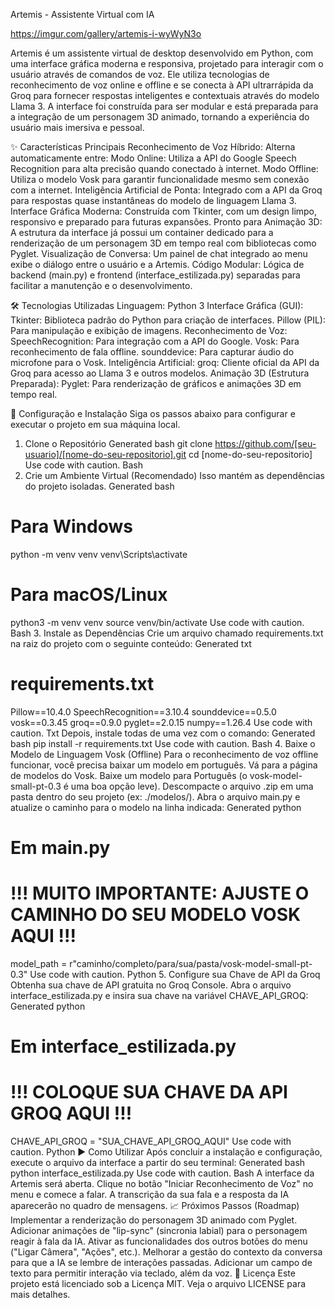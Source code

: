 Artemis - Assistente Virtual com IA

https://imgur.com/gallery/artemis-i-wyWyN3o

Artemis é um assistente virtual de desktop desenvolvido em Python, com uma interface gráfica moderna e responsiva, projetado para interagir com o usuário através de comandos de voz. Ele utiliza tecnologias de reconhecimento de voz online e offline e se conecta à API ultrarrápida da Groq para fornecer respostas inteligentes e contextuais através do modelo Llama 3.
A interface foi construída para ser modular e está preparada para a integração de um personagem 3D animado, tornando a experiência do usuário mais imersiva e pessoal.

✨ Características Principais
Reconhecimento de Voz Híbrido: Alterna automaticamente entre:
Modo Online: Utiliza a API do Google Speech Recognition para alta precisão quando conectado à internet.
Modo Offline: Utiliza o modelo Vosk para garantir funcionalidade mesmo sem conexão com a internet.
Inteligência Artificial de Ponta: Integrado com a API da Groq para respostas quase instantâneas do modelo de linguagem Llama 3.
Interface Gráfica Moderna: Construída com Tkinter, com um design limpo, responsivo e preparado para futuras expansões.
Pronto para Animação 3D: A estrutura da interface já possui um container dedicado para a renderização de um personagem 3D em tempo real com bibliotecas como Pyglet.
Visualização de Conversa: Um painel de chat integrado ao menu exibe o diálogo entre o usuário e a Artemis.
Código Modular: Lógica de backend (main.py) e frontend (interface_estilizada.py) separadas para facilitar a manutenção e o desenvolvimento.

🛠️ Tecnologias Utilizadas
Linguagem: Python 3
Interface Gráfica (GUI):
Tkinter: Biblioteca padrão do Python para criação de interfaces.
Pillow (PIL): Para manipulação e exibição de imagens.
Reconhecimento de Voz:
SpeechRecognition: Para integração com a API do Google.
Vosk: Para reconhecimento de fala offline.
sounddevice: Para capturar áudio do microfone para o Vosk.
Inteligência Artificial:
groq: Cliente oficial da API da Groq para acesso ao Llama 3 e outros modelos.
Animação 3D (Estrutura Preparada):
Pyglet: Para renderização de gráficos e animações 3D em tempo real.

🚀 Configuração e Instalação
Siga os passos abaixo para configurar e executar o projeto em sua máquina local.

1. Clone o Repositório
Generated bash
git clone https://github.com/[seu-usuario]/[nome-do-seu-repositorio].git
cd [nome-do-seu-repositorio]
Use code with caution.
Bash
2. Crie um Ambiente Virtual (Recomendado)
Isso mantém as dependências do projeto isoladas.
Generated bash
# Para Windows
python -m venv venv
venv\Scripts\activate

# Para macOS/Linux
python3 -m venv venv
source venv/bin/activate
Use code with caution.
Bash
3. Instale as Dependências
Crie um arquivo chamado requirements.txt na raiz do projeto com o seguinte conteúdo:
Generated txt
# requirements.txt
Pillow==10.4.0
SpeechRecognition==3.10.4
sounddevice==0.5.0
vosk==0.3.45
groq==0.9.0
pyglet==2.0.15
numpy==1.26.4
Use code with caution.
Txt
Depois, instale todas de uma vez com o comando:
Generated bash
pip install -r requirements.txt
Use code with caution.
Bash
4. Baixe o Modelo de Linguagem Vosk (Offline)
Para o reconhecimento de voz offline funcionar, você precisa baixar um modelo em português.
Vá para a página de modelos do Vosk.
Baixe um modelo para Português (o vosk-model-small-pt-0.3 é uma boa opção leve).
Descompacte o arquivo .zip em uma pasta dentro do seu projeto (ex: ./modelos/).
Abra o arquivo main.py e atualize o caminho para o modelo na linha indicada:
Generated python
# Em main.py
# !!! MUITO IMPORTANTE: AJUSTE O CAMINHO DO SEU MODELO VOSK AQUI !!!
model_path = r"caminho/completo/para/sua/pasta/vosk-model-small-pt-0.3"
Use code with caution.
Python
5. Configure sua Chave de API da Groq
Obtenha sua chave de API gratuita no Groq Console.
Abra o arquivo interface_estilizada.py e insira sua chave na variável CHAVE_API_GROQ:
Generated python
# Em interface_estilizada.py
# !!! COLOQUE SUA CHAVE DA API GROQ AQUI !!!
CHAVE_API_GROQ = "SUA_CHAVE_API_GROQ_AQUI"
Use code with caution.
Python
▶️ Como Utilizar
Após concluir a instalação e configuração, execute o arquivo da interface a partir do seu terminal:
Generated bash
python interface_estilizada.py
Use code with caution.
Bash
A interface da Artemis será aberta. Clique no botão "Iniciar Reconhecimento de Voz" no menu e comece a falar. A transcrição da sua fala e a resposta da IA aparecerão no quadro de mensagens.
📈 Próximos Passos (Roadmap)
Implementar a renderização do personagem 3D animado com Pyglet.
Adicionar animações de "lip-sync" (sincronia labial) para o personagem reagir à fala da IA.
Ativar as funcionalidades dos outros botões do menu ("Ligar Câmera", "Ações", etc.).
Melhorar a gestão do contexto da conversa para que a IA se lembre de interações passadas.
Adicionar um campo de texto para permitir interação via teclado, além da voz.
📄 Licença
Este projeto está licenciado sob a Licença MIT. Veja o arquivo LICENSE para mais detalhes.
